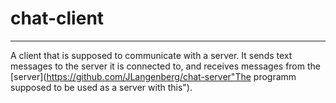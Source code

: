 # chat-client


---


A client that is supposed to communicate with a server. 
It sends text messages to the server it is connected to, and receives messages from the [server](https://github.com/JLangenberg/chat-server"The programm supposed to be used as a server with this").
